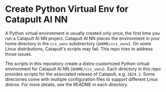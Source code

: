 # Create Python Virtual Env for Catapult AI NN

A Python virtual environment is usually created only once, the first time you run a Catapult AI NN project. Catapult AI NN places the environment in your home directory in the `ccs_venv` subdirectory (`$HOME/ccs_venv`). On some Linux distributions, Catapult's scripts may fail. This repo tries to address those issues.

The scripts in this repository create a distro-customized Python virtual environment for Catapult AI NN (`$HOME/ccs_venv`). Each directory in this repo provides scripts for the associated release of Catapult, e.g. `2024.2`. Some directories come with multiple configuration files to support different Linux distros. For more details, see the README in each directory.

